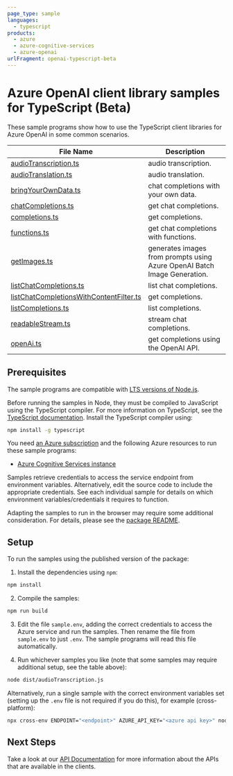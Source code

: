 ```yaml
---
page_type: sample
languages:
  - typescript
products:
  - azure
  - azure-cognitive-services
  - azure-openai
urlFragment: openai-typescript-beta
---
```


# Azure OpenAI client library samples for TypeScript (Beta)

These sample programs show how to use the TypeScript client libraries for Azure OpenAI in some common scenarios.

| **File Name**                                                                   | **Description**                                                          |
| ------------------------------------------------------------------------------- | ------------------------------------------------------------------------ |
| [audioTranscription.ts][audiotranscription]                                     | audio transcription.                                                     |
| [audioTranslation.ts][audiotranslation]                                         | audio translation.                                                       |
| [bringYourOwnData.ts][bringyourowndata]                                         | chat completions with your own data.                                     |
| [chatCompletions.ts][chatcompletions]                                           | get chat completions.                                                    |
| [completions.ts][completions]                                                   | get completions.                                                         |
| [functions.ts][functions]                                                       | get chat completions with functions.                                     |
| [getImages.ts][getimages]                                                       | generates images from prompts using Azure OpenAI Batch Image Generation. |
| [listChatCompletions.ts][listchatcompletions]                                   | list chat completions.                                                   |
| [listChatCompletionsWithContentFilter.ts][listchatcompletionswithcontentfilter] | get completions.                                                         |
| [listCompletions.ts][listcompletions]                                           | list completions.                                                        |
| [readableStream.ts][readablestream]                                             | stream chat completions.                                                 |
| [openAi.ts][openai]                                                             | get completions using the OpenAI API.                                    |

## Prerequisites

The sample programs are compatible with [LTS versions of Node.js](https://github.com/nodejs/release#release-schedule).

Before running the samples in Node, they must be compiled to JavaScript using the TypeScript compiler. For more information on TypeScript, see the [TypeScript documentation][typescript]. Install the TypeScript compiler using:

```bash
npm install -g typescript
```

You need [an Azure subscription][freesub] and the following Azure resources to run these sample programs:

- [Azure Cognitive Services instance][createinstance_azurecognitiveservicesinstance]

Samples retrieve credentials to access the service endpoint from environment variables. Alternatively, edit the source code to include the appropriate credentials. See each individual sample for details on which environment variables/credentials it requires to function.

Adapting the samples to run in the browser may require some additional consideration. For details, please see the [package README][package].

## Setup

To run the samples using the published version of the package:

1. Install the dependencies using `npm`:

```bash
npm install
```

2. Compile the samples:

```bash
npm run build
```

3. Edit the file `sample.env`, adding the correct credentials to access the Azure service and run the samples. Then rename the file from `sample.env` to just `.env`. The sample programs will read this file automatically.

4. Run whichever samples you like (note that some samples may require additional setup, see the table above):

```bash
node dist/audioTranscription.js
```

Alternatively, run a single sample with the correct environment variables set (setting up the `.env` file is not required if you do this), for example (cross-platform):

```bash
npx cross-env ENDPOINT="<endpoint>" AZURE_API_KEY="<azure api key>" node dist/audioTranscription.js
```

## Next Steps

Take a look at our [API Documentation][apiref] for more information about the APIs that are available in the clients.

[audiotranscription]: https://github.com/Azure/azure-sdk-for-js/blob/main/sdk/openai/openai/samples/v1-beta/typescript/src/audioTranscription.ts
[audiotranslation]: https://github.com/Azure/azure-sdk-for-js/blob/main/sdk/openai/openai/samples/v1-beta/typescript/src/audioTranslation.ts
[bringyourowndata]: https://github.com/Azure/azure-sdk-for-js/blob/main/sdk/openai/openai/samples/v1-beta/typescript/src/bringYourOwnData.ts
[chatcompletions]: https://github.com/Azure/azure-sdk-for-js/blob/main/sdk/openai/openai/samples/v1-beta/typescript/src/chatCompletions.ts
[completions]: https://github.com/Azure/azure-sdk-for-js/blob/main/sdk/openai/openai/samples/v1-beta/typescript/src/completions.ts
[functions]: https://github.com/Azure/azure-sdk-for-js/blob/main/sdk/openai/openai/samples/v1-beta/typescript/src/functions.ts
[getimages]: https://github.com/Azure/azure-sdk-for-js/blob/main/sdk/openai/openai/samples/v1-beta/typescript/src/getImages.ts
[listchatcompletions]: https://github.com/Azure/azure-sdk-for-js/blob/main/sdk/openai/openai/samples/v1-beta/typescript/src/listChatCompletions.ts
[listchatcompletionswithcontentfilter]: https://github.com/Azure/azure-sdk-for-js/blob/main/sdk/openai/openai/samples/v1-beta/typescript/src/listChatCompletionsWithContentFilter.ts
[listcompletions]: https://github.com/Azure/azure-sdk-for-js/blob/main/sdk/openai/openai/samples/v1-beta/typescript/src/listCompletions.ts
[readablestream]: https://github.com/Azure/azure-sdk-for-js/blob/main/sdk/openai/openai/samples/v1-beta/typescript/src/readableStream.ts
[openai]: https://github.com/Azure/azure-sdk-for-js/blob/main/sdk/openai/openai/samples/v1-beta/typescript/src/openAi.ts
[apiref]: https://docs.microsoft.com/javascript/api/@azure/openai
[freesub]: https://azure.microsoft.com/free/
[createinstance_azurecognitiveservicesinstance]: https://learn.microsoft.com/azure/cognitive-services/openai/how-to/create-resource
[package]: https://github.com/Azure/azure-sdk-for-js/tree/main/sdk/openai/openai/README.md
[typescript]: https://www.typescriptlang.org/docs/home.html
